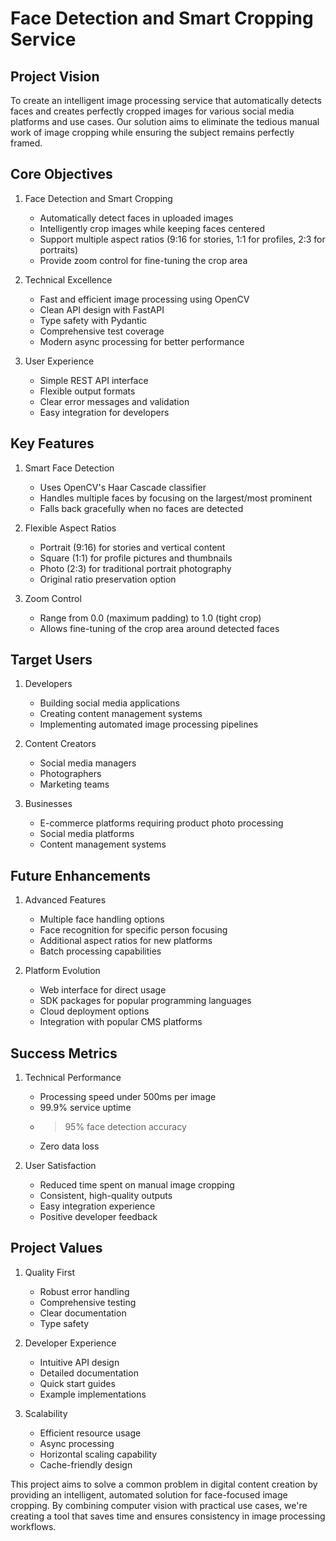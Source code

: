 # Face Detection and Smart Cropping Service

## Project Vision
To create an intelligent image processing service that automatically detects faces and
creates perfectly cropped images for various social media platforms and use cases. Our
solution aims to eliminate the tedious manual work of image cropping while ensuring the
subject remains perfectly framed.

## Core Objectives

1. Face Detection and Smart Cropping
   - Automatically detect faces in uploaded images
   - Intelligently crop images while keeping faces centered
   - Support multiple aspect ratios (9:16 for stories, 1:1 for profiles, 2:3 for portraits)
   - Provide zoom control for fine-tuning the crop area

2. Technical Excellence
   - Fast and efficient image processing using OpenCV
   - Clean API design with FastAPI
   - Type safety with Pydantic
   - Comprehensive test coverage
   - Modern async processing for better performance

3. User Experience
   - Simple REST API interface
   - Flexible output formats
   - Clear error messages and validation
   - Easy integration for developers

## Key Features

1. Smart Face Detection
   - Uses OpenCV's Haar Cascade classifier
   - Handles multiple faces by focusing on the largest/most prominent
   - Falls back gracefully when no faces are detected

2. Flexible Aspect Ratios
   - Portrait (9:16) for stories and vertical content
   - Square (1:1) for profile pictures and thumbnails
   - Photo (2:3) for traditional portrait photography
   - Original ratio preservation option

3. Zoom Control
   - Range from 0.0 (maximum padding) to 1.0 (tight crop)
   - Allows fine-tuning of the crop area around detected faces

## Target Users

1. Developers
   - Building social media applications
   - Creating content management systems
   - Implementing automated image processing pipelines

2. Content Creators
   - Social media managers
   - Photographers
   - Marketing teams

3. Businesses
   - E-commerce platforms requiring product photo processing
   - Social media platforms
   - Content management systems

## Future Enhancements

1. Advanced Features
   - Multiple face handling options
   - Face recognition for specific person focusing
   - Additional aspect ratios for new platforms
   - Batch processing capabilities

2. Platform Evolution
   - Web interface for direct usage
   - SDK packages for popular programming languages
   - Cloud deployment options
   - Integration with popular CMS platforms

## Success Metrics

1. Technical Performance
   - Processing speed under 500ms per image
   - 99.9% service uptime
   - >95% face detection accuracy
   - Zero data loss

2. User Satisfaction
   - Reduced time spent on manual image cropping
   - Consistent, high-quality outputs
   - Easy integration experience
   - Positive developer feedback

## Project Values

1. Quality First
   - Robust error handling
   - Comprehensive testing
   - Clear documentation
   - Type safety

2. Developer Experience
   - Intuitive API design
   - Detailed documentation
   - Quick start guides
   - Example implementations

3. Scalability
   - Efficient resource usage
   - Async processing
   - Horizontal scaling capability
   - Cache-friendly design

This project aims to solve a common problem in digital content creation by providing an
intelligent, automated solution for face-focused image cropping. By combining computer
vision with practical use cases, we're creating a tool that saves time and ensures
consistency in image processing workflows.
